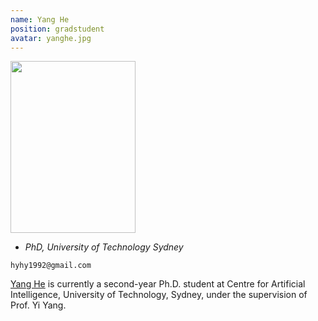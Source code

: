 ```yaml
---
name: Yang He
position: gradstudent
avatar: yanghe.jpg
---
```


<img width="200" height="275" src="{{site.baseurl}}/images/people/{{page.avatar}}" data-action="zoom">

- _PhD, University of Technology Sydney_<br>
<!--- _Science coach. Collaborator. Transdisciplinary optimist._-->

<i class="fa fa-envelope-o"></i> `hyhy1992@gmail.com`

[Yang He](https://he-y.github.io/) is currently a second-year Ph.D. student at Centre for Artificial Intelligence, University of Technology, Sydney, under the supervision of Prof. Yi Yang.
